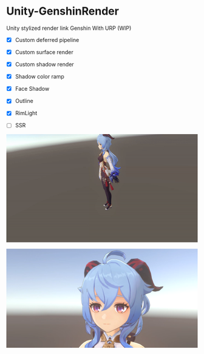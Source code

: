 # Unity-GenshinRender
Unity stylized render link Genshin With URP (WIP)


- [x] Custom deferred pipeline

- [x] Custom surface render

- [x] Custom shadow render

- [x] Shadow color ramp

- [x] Face Shadow 

- [x] Outline

- [x] RimLight

- [ ] SSR



![sample](./Images/animation.gif)

![face](./Images/face.png)
